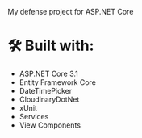 My defense project for ASP.NET Core 

# 🛠 Built with:
* ASP.NET Core 3.1
* Entity Framework Core
* DateTimePicker
* CloudinaryDotNet
* xUnit
* Services
* View Components
